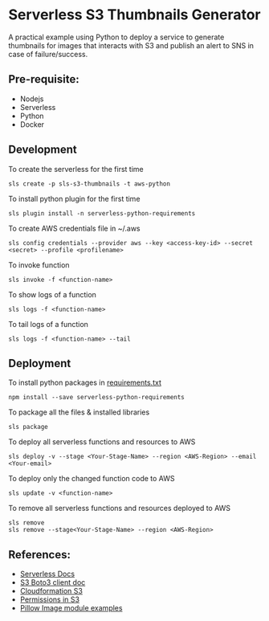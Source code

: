 # Serverless S3 Thumbnails Generator

A practical example using Python to deploy a service to generate thumbnails for images that interacts with S3 and publish an alert to SNS in case of failure/success.

## Pre-requisite:

- Nodejs
- Serverless
- Python
- Docker

## Development 

To create the serverless for the first time

    sls create -p sls-s3-thumbnails -t aws-python
To install python plugin for the first time

    sls plugin install -n serverless-python-requirements
    
To create AWS credentials file in ~/.aws

    sls config credentials --provider aws --key <access-key-id> --secret <secret> --profile <profilename>

To invoke function

    sls invoke -f <function-name>
    
To show logs of a function

    sls logs -f <function-name>
    
To tail logs of a function

    sls logs -f <function-name> --tail

## Deployment
To install python packages in [requirements.txt](requirements.txt)

    npm install --save serverless-python-requirements

To package all the files & installed libraries
   
    sls package
   
To deploy all serverless functions and resources to AWS

    sls deploy -v --stage <Your-Stage-Name> --region <AWS-Region> --email <Your-email>
    
To deploy only the changed function code to AWS

    sls update -v <function-name>
    
To remove all serverless functions and resources deployed to AWS

    sls remove 
    sls remove --stage<Your-Stage-Name> --region <AWS-Region>


## References: 

- [Serverless Docs](https://serverless.com/framework/docs/)
- [S3 Boto3 client doc](https://boto3.amazonaws.com/v1/documentation/api/latest/reference/services/s3.html)
- [Cloudformation S3](https://docs.aws.amazon.com/AWSCloudFormation/latest/UserGuide/aws-properties-s3-bucket.html)
- [Permissions in S3](https://docs.aws.amazon.com/AmazonS3/latest/dev/using-with-s3-actions.html)
- [Pillow Image module examples](https://pillow.readthedocs.io/en/3.0.x/reference/Image.html#examples)